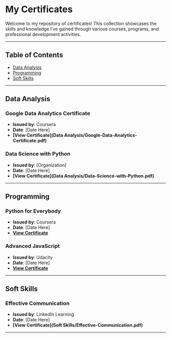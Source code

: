 # My Certificates

Welcome to my repository of certificates! This collection showcases the skills and knowledge I’ve gained through various courses, programs, and professional development activities. 

---

## Table of Contents
- [Data Analysis](#data-analysis)
- [Programming](#programming)
- [Soft Skills](#soft-skills)

---

## Data Analysis
### Google Data Analytics Certificate  
- **Issued by**: Coursera  
- **Date**: [Date Here]  
- **[View Certificate](Data Analysis/Google-Data-Analytics-Certificate.pdf)**

### Data Science with Python  
- **Issued by**: [Organization]  
- **Date**: [Date Here]  
- **[View Certificate](Data Analysis/Data-Science-with-Python.pdf)**

---

## Programming
### Python for Everybody  
- **Issued by**: Coursera  
- **Date**: [Date Here]  
- **[View Certificate](Programming/Python-for-Everybody.pdf)**

### Advanced JavaScript  
- **Issued by**: Udacity  
- **Date**: [Date Here]  
- **[View Certificate](Programming/Advanced-JavaScript.pdf)**

---

## Soft Skills
### Effective Communication  
- **Issued by**: LinkedIn Learning  
- **Date**: [Date Here]  
- **[View Certificate](Soft Skills/Effective-Communication.pdf)**

---

